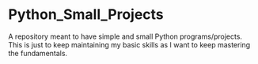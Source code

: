 # Python_Small_Projects
A repository meant to have simple and small Python programs/projects. 
This is just to keep maintaining my basic skills as I want to keep mastering the fundamentals.
